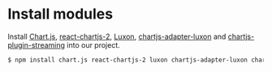 # Install modules

Install [Chart.js](https://www.chartjs.org), [react-chartjs-2](http://reactchartjs.github.io/react-chartjs-2/), [Luxon](https://moment.github.io/luxon/), [chartjs-adapter-luxon](https://github.com/chartjs/chartjs-adapter-luxon) and [chartjs-plugin-streaming](https://nagix.github.io/chartjs-plugin-streaming/) into our project.

```bash
$ npm install chart.js react-chartjs-2 luxon chartjs-adapter-luxon chartjs-plugin-streaming --save
```
